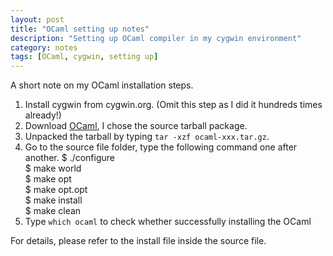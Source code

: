 ```yaml
---
layout: post
title: "OCaml setting up notes"
description: "Setting up OCaml compiler in my cygwin environment"
category: notes 
tags: [OCaml, cygwin, setting up]
---
```


A short note on my OCaml installation steps.

1. Install cygwin from cygwin.org. (Omit this step as I did it hundreds times already!)
2. Download [OCaml](http://caml.inria.fr/ocaml/release.en.html), I chose the source tarball package.
3. Unpacked the tarball by typing `tar -xzf ocaml-xxx.tar.gz`.
4. Go to the source file folder,  type the following command one after another.
    $ ./configure  
    $ make world  
    $ make opt  
    $ make opt.opt  
    $ make install  
    $ make clean  
5. Type `which ocaml` to check whether successfully installing the OCaml

For details, please refer to the install file inside the source file.
